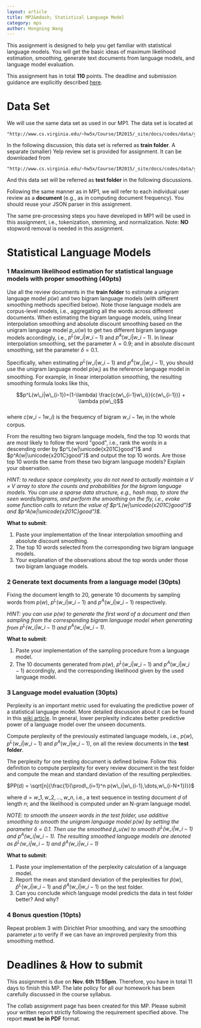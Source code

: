 ```yaml
---
layout: article     
title: MP2&mdash; Statistical Language Model                   
category: mps    
author: Hongning Wang 
---
```


This assignment is designed to help you get familiar with statistical language models. You will get the basic ideas of maximum likelihood estimation, smoothing, generate text documents from language models, and language model evaluation. 

This assignment has in total **110** points. The deadline and submission guidance are explicitly described [here](#time).

# Data Set

We will use the same data set as used in our MP1. The data set is located at 

	"http://www.cs.virginia.edu/~hw5x/Course/IR2015/_site/docs/codes/data/yelp.zip" 

In the following discussion, this data set is referred as **train folder**. A separate (smaller) Yelp review set is provided for assignment. It can be downloaded from 

	"http://www.cs.virginia.edu/~hw5x/Course/IR2015/_site/docs/codes/data/yelp_test.zip" 

And this data set will be referred as **test folder** in the following discussions.

Following the same manner as in MP1, we will refer to each individual user review as a **document** (e.g., as in computing document frequency). You should reuse your JSON parser in this assignment.

The same pre-processing steps you have developed in MP1 will be used in this assignment, i.e., tokenization, stemming, and normalization. Note: **NO** stopword removal is needed in this assignment. 

# Statistical Language Models

### 1 Maximum likelihood estimation for statistical language models with proper smoothing (40pts)

Use all the review documents in the **train folder** to estimate a unigram language model $p(w)$ and two bigram language models (with different smoothing methods specified below). Note those language models are corpus-level models, i.e., aggregating all the words across different documents. When estimating the bigram language models, using linear interpolation smoothing and absolute discount smoothing based on the unigram language model $p\_u(w)$ to get two different bigram language models accordingly, i.e., $p^L(w\_i|w\_{i-1})$ and $p^A(w\_i|w\_{i-1})$. In linear interpolation smoothing, set the parameter $\lambda=0.9$; and in absolute discount smoothing, set the parameter $\delta=0.1$.

Specifically, when estimating $p^L(w\_i|w\_{i-1})$ and $p^A(w\_i|w\_{i-1})$, you should use the unigram language model $p(w_i)$ as the reference language model in smoothing. For example, in linear interpolation smoothing, the resulting smoothing formula looks like this,

$$p^L(w\_i|w\_{i-1})=(1-\lambda) \frac{c(w\_{i-1}w\_i)}{c(w\_{i-1})} + \lambda p(w\_i)$$                  
where $c(w\_{i-1}w\_i)$ is the frequency of bigram $w\_{i-1}w_i$ in the whole corpus.

From the resulting two bigram language models, find the top 10 words that are most likely to follow the word "good", i.e., rank the words in a descending order by $p^L(w|\unicode{x201C}good")$ and $p^A(w|\unicode{x201C}good")$ and output the top 10 words. Are those top 10 words the same from these two bigram language models? Explain your observation.

*HINT: to reduce space complexity, you do not need to actually maintain a $V\times V$ array to store the counts and probabilities for the bigram language models. You can use a sparse data structure, e.g., hash map, to store the seen words/bigrams, and perform the smoothing on the fly, i.e., evoke some function calls to return the value of $p^L(w|\unicode{x201C}good")$ and $p^A(w|\unicode{x201C}good")$.* 

**What to submit**:

1. Paste your implementation of the linear interpolation smoothing and absolute discount smoothing.
2. The top 10 words selected from the corresponding two bigram language models.
3. Your explanation of the observations about the top words under those two bigram language models.

### 2 Generate text documents from a language model (30pts)

Fixing the document length to 20, generate 10 documents by sampling words from $p(w)$, $p^L(w\_i|w\_{i-1})$ and $p^A(w\_i|w\_{i-1})$ respectively.

*HINT: you can use $p(w)$ to generate the first word of a document and then sampling from the corresponding bigram language model when generating from $p^L(w\_i|w\_{i-1})$ and $p^A(w\_i|w\_{i-1})$.* 

**What to submit**:

1. Paste your implementation of the sampling procedure from a language model.
2. The 10 documents generated from $p(w)$, $p^L(w\_i|w\_{i-1})$ and $p^A(w\_i|w\_{i-1})$ accordingly, and the corresponding likelihood given by the used language model.

### 3 Language model evaluation (30pts)

Perplexity is an important metric used for evaluating the predictive power of a statistical language model. More detailed discussion about it can be found in this [wiki article](https://en.wikipedia.org/wiki/Perplexity). In general, lower perplexity indicates better predictive power of a language model over the unseen documents. 

Compute perplexity of the previously estimated language models, i.e., $p(w)$, $p^L(w\_i|w\_{i-1})$ and $p^A(w\_i|w\_{i-1})$, on all the review documents in the **test folder**.

The perplexity for one testing document is defined below. Follow this definition to compute perplexity for every review document in the test folder and compute the mean and standard deviation of the  resulting perplexities.

$PP(d) = \sqrt[n]{\frac{1}{\prod\_{i=1}^n p(w\_i|w\_{i-1},\dots,w\_{i-N+1})}}$

where $d=w\_1,w\_2,\dots,w\_n$, i.e., a text sequence in testing document $d$ of length $n$; and the likelihood is computed under an N-gram language model.

*NOTE: to smooth the unseen words in the test folder, use additive smoothing to smooth the unigram language model $p(w)$ by setting the parameter $\delta=0.1$. Then use the smoothed $\hat p\_u(w)$ to smooth $p^L(w\_i|w\_{i-1})$ and $p^A(w\_i|w\_{i-1})$. The resulting smoothed language models are denoted as $\hat p^L(w\_i|w\_{i-1})$ and $\hat p^A(w\_i|w\_{i-1})$*

**What to submit**:

1. Paste your implementation of the perplexity calculation of a language model.
2. Report the mean and standard deviation of the perplexities for $\hat p(w)$, $\hat p^L(w\_i|w\_{i-1})$ and $\hat p^A(w\_i|w\_{i-1})$ on the test folder.     
3. Can you conclude which language model predicts the data in test folder better? And why?

### 4 Bonus question (10pts)

Repeat problem 3 with Dirichlet Prior smoothing, and vary the smoothing parameter $\mu$ to verify if we can have an improved perplexity from this smoothing method.

# <a name="time"></a>Deadlines & How to submit

This assignment is due on **Nov. 6th 11:55pm**. Therefore, you have in total 11 days to finish this MP. The late policy for all our homework has been carefully discussed in the course syllabus.

The collab assignment page has been created for this MP. Please submit your written report strictly following the requirement specified above. The report **must be in PDF** format.  
